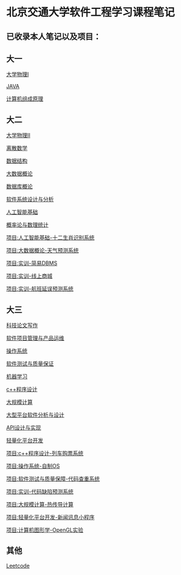 # 北京交通大学软件工程学习课程笔记
## 已收录本人笔记以及项目：

## 大一

[大学物理I](https://github.com/Routhleck/myNotes/tree/main/大学物理I)

[JAVA](https://github.com/Routhleck/myNotes/tree/main/JAVA)

[计算机组成原理](https://github.com/Routhleck/myNotes/tree/main/计算机组成原理)

## 大二

[大学物理II](https://github.com/Routhleck/myNotes/tree/main/大学物理II)

[离散数学](https://github.com/Routhleck/myNotes/tree/main/离散数学)

[数据结构](https://github.com/Routhleck/myNotes/tree/main/数据结构)

[大数据概论](https://github.com/Routhleck/myNotes/tree/main/大数据概论)

[数据库概论](https://github.com/Routhleck/myNotes/tree/main/数据库概论)

[软件系统设计与分析](https://github.com/Routhleck/myNotes/tree/main/软件系统设计与分析)

[人工智能基础](https://github.com/Routhleck/myNotes/tree/main/人工智能基础)

[概率论与数理统计](https://github.com/Routhleck/myNotes/tree/main/概率论与数理统计)

[项目:人工智能基础-十二生肖识别系统](https://github.com/Routhleck/animal_detect_paddle)

[项目:大数据概论-天气预测系统](https://github.com/Routhleck/Weather-Predict)

[项目:实训-简易DBMS](https://github.com/Routhleck/MINI_DBMS)

[项目:实训-线上商城](https://github.com/Routhleck/Online-Shopping-Mall)

[项目:实训-航班延误预测系统](https://github.com/Routhleck/flight-delay-predict)

## 大三

[科技论文写作](https://github.com/Routhleck/myNotes/tree/main/科技论文写作)

[软件项目管理与产品运维](https://github.com/Routhleck/myNotes/tree/main/软件项目管理与产品运维)

[操作系统](https://github.com/Routhleck/myNotes/tree/main/操作系统(updating))

[软件测试与质量保证](https://github.com/Routhleck/myNotes/tree/main/软件测试与质量保证)

[机器学习](https://github.com/Routhleck/myNotes/tree/main/机器学习)

[c++程序设计](https://github.com/Routhleck/myNotes/tree/main/c%2B%2B程序设计)

[大规模计算](https://github.com/Routhleck/myNotes/tree/main/大规模计算(updating))

[大型平台软件分析与设计](https://github.com/Routhleck/myNotes/tree/main/大型平台软件分析与设计(updating))

[API设计与实现](https://github.com/Routhleck/myNotes/tree/main/API设计与实现(updating))

[轻量化平台开发](https://github.com/Routhleck/myNotes/tree/main/轻量化平台开发(updating))

[项目:c++程序设计-列车购票系统](https://github.com/Routhleck/train-ticket-book-system)

[项目:操作系统-自制OS](https://github.com/Routhleck/myOS)

[项目:软件测试与质量保障-代码查重系统](https://github.com/Routhleck/code_difference_comparision)

[项目:实训-代码缺陷预测系统](https://github.com/Routhleck/bug-detect-system)

[项目:大规模计算-热传导计算](https://github.com/Routhleck/heat_conduction)

[项目:轻量化平台开发-新闻讯息小程序](https://github.com/Routhleck/miniprogram-News)

[项目:计算机图形学-OpenGL实验](https://github.com/Routhleck/Computer-Graphics-projects)

## 其他

[Leetcode](https://github.com/Routhleck/myNotes/tree/main/LeetCode(updating))
